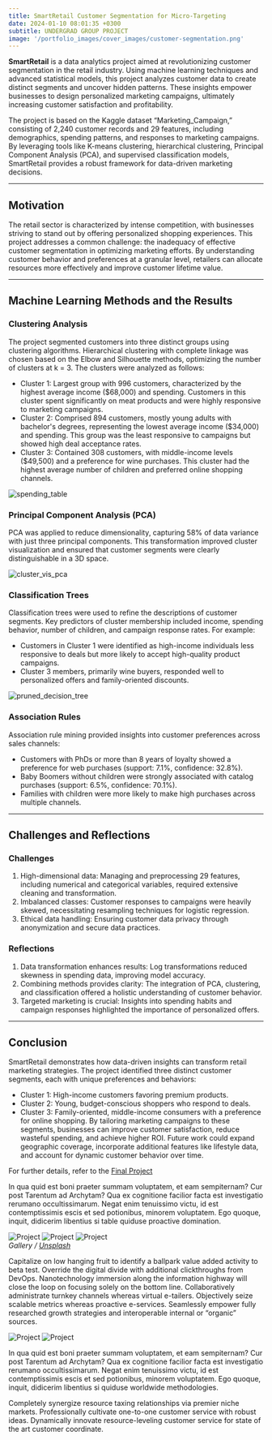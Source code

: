 ```yaml
---
title: SmartRetail Customer Segmentation for Micro-Targeting
date: 2024-01-10 08:01:35 +0300
subtitle: UNDERGRAD GROUP PROJECT
image: '/portfolio_images/cover_images/customer-segmentation.png'
---
```


**SmartRetail** is a data analytics project aimed at revolutionizing customer segmentation in the retail industry. Using machine learning techniques and advanced statistical models, this project analyzes customer data to create distinct segments and uncover hidden patterns. These insights empower businesses to design personalized marketing campaigns, ultimately increasing customer satisfaction and profitability.

The project is based on the Kaggle dataset “Marketing_Campaign,” consisting of 2,240 customer records and 29 features, including demographics, spending patterns, and responses to marketing campaigns. By leveraging tools like K-means clustering, hierarchical clustering, Principal Component Analysis (PCA), and supervised classification models, SmartRetail provides a robust framework for data-driven marketing decisions.

***

## Motivation

The retail sector is characterized by intense competition, with businesses striving to stand out by offering personalized shopping experiences. This project addresses a common challenge: the inadequacy of effective customer segmentation in optimizing marketing efforts. By understanding customer behavior and preferences at a granular level, retailers can allocate resources more effectively and improve customer lifetime value.

***

## Machine Learning Methods and the Results

### Clustering Analysis
The project segmented customers into three distinct groups using clustering algorithms. Hierarchical clustering with complete linkage was chosen based on the Elbow and Silhouette methods, optimizing the number of clusters at k = 3. The clusters were analyzed as follows:
- Cluster 1: Largest group with 996 customers, characterized by the highest average income ($68,000) and spending. Customers in this cluster spent significantly on meat products and were highly responsive to marketing campaigns.
- Cluster 2: Comprised 894 customers, mostly young adults with bachelor's degrees, representing the lowest average income ($34,000) and spending. This group was the least responsive to campaigns but showed high deal acceptance rates.
- Cluster 3: Contained 308 customers, with middle-income levels ($49,500) and a preference for wine purchases. This cluster had the highest average number of children and preferred online shopping channels.

<div class="gallery-box">
  <div class="gallery">
    <img src="/hilton_website/portfolio_images/customer_seg_image/spending_table.png" loading="lazy" alt="spending_table">
  </div>
</div>


### Principal Component Analysis (PCA)
PCA was applied to reduce dimensionality, capturing 58% of data variance with just three principal components. This transformation improved cluster visualization and ensured that customer segments were clearly distinguishable in a 3D space.

<div class="gallery-box">
  <div class="gallery">
    <img src="/hilton_website/portfolio_images/customer_seg_image/cluster_vis_pca.png" loading="lazy" alt="cluster_vis_pca">
  </div>
</div>


### Classification Trees
Classification trees were used to refine the descriptions of customer segments. Key predictors of cluster membership included income, spending behavior, number of children, and campaign response rates. For example:
* Customers in Cluster 1 were identified as high-income individuals less responsive to deals but more likely to accept high-quality product campaigns.
* Cluster 3 members, primarily wine buyers, responded well to personalized offers and family-oriented discounts.

<div class="gallery-box">
  <div class="gallery">
    <img src="/hilton_website/portfolio_images/customer_seg_image/pruned_decision_tree.png" loading="lazy" alt="pruned_decision_tree">
  </div>
</div>


### Association Rules
Association rule mining provided insights into customer preferences across sales channels:
* Customers with PhDs or more than 8 years of loyalty showed a preference for web purchases (support: 7.1%, confidence: 32.8%).
*  Baby Boomers without children were strongly associated with catalog purchases (support: 6.5%, confidence: 70.1%).
*  Families with children were more likely to make high purchases across multiple channels.

***

## Challenges and Reflections

### Challenges
1.	High-dimensional data: Managing and preprocessing 29 features, including numerical and categorical variables, required extensive cleaning and transformation.
2.	Imbalanced classes: Customer responses to campaigns were heavily skewed, necessitating resampling techniques for logistic regression.
3.	Ethical data handling: Ensuring customer data privacy through anonymization and secure data practices.

### Reflections
1.	Data transformation enhances results: Log transformations reduced skewness in spending data, improving model accuracy.
2.	Combining methods provides clarity: The integration of PCA, clustering, and classification offered a holistic understanding of customer behavior.
3.	Targeted marketing is crucial: Insights into spending habits and campaign responses highlighted the importance of personalized offers.

***

## Conclusion

SmartRetail demonstrates how data-driven insights can transform retail marketing strategies. The project identified three distinct customer segments, each with unique preferences and behaviors:
* Cluster 1: High-income customers favoring premium products.
* Cluster 2: Young, budget-conscious shoppers who respond to deals.
*  Cluster 3: Family-oriented, middle-income consumers with a preference for online shopping.
By tailoring marketing campaigns to these segments, businesses can improve customer satisfaction, reduce wasteful spending, and achieve higher ROI. Future work could expand geographic coverage, incorporate additional features like lifestyle data, and account for dynamic customer behavior over time.

For further details, refer to the [Final Project](Final-Project-Report.pdf)



In qua quid est boni praeter summam voluptatem, et eam sempiternam? Cur post Tarentum ad Archytam? Qua ex cognitione facilior facta est investigatio rerumano occultissimarum. Negat enim tenuissimo victu, id est contemptissimis escis et sed potionibus, minorem voluptatem. Ego quoque, inquit, didicerim libentius si table quiduse proactive domination.

<div class="gallery-box">
  <div class="gallery">
    <img src="/hilton_website/images/project-example-1.jpg" loading="lazy" alt="Project">
    <img src="/hilton_website/images/project-example-2.jpg" loading="lazy" alt="Project">
    <img src="/hilton_website/images/project-example-3.jpg" loading="lazy" alt="Project">
  </div>
  <em>Gallery / <a href="https://unsplash.com/" target="_blank">Unsplash</a></em>
</div>

Capitalize on low hanging fruit to identify a ballpark value added activity to beta test. Override the digital divide with additional clickthroughs from DevOps. Nanotechnology immersion along the information highway will close the loop on focusing solely on the bottom line. Collaboratively administrate turnkey channels whereas virtual e-tailers. Objectively seize scalable metrics whereas proactive e-services. Seamlessly empower fully researched growth strategies and interoperable internal or “organic” sources.

<div class="gallery-box">
  <div class="gallery">
    <img src="/hilton_website/images/project-example-4.jpg" loading="lazy" alt="Project">
    <img src="/hilton_website/images/project-example-5.jpg" loading="lazy" alt="Project">
  </div>
</div>

In qua quid est boni praeter summam voluptatem, et eam sempiternam? Cur post Tarentum ad Archytam? Qua ex cognitione facilior facta est investigatio rerumano occultissimarum. Negat enim tenuissimo victu, id est contemptissimis escis et sed potionibus, minorem voluptatem. Ego quoque, inquit, didicerim libentius si quiduse worldwide methodologies.

Completely synergize resource taxing relationships via premier niche markets. Professionally cultivate one-to-one customer service with robust ideas. Dynamically innovate resource-leveling customer service for state of the art customer coordinate.
